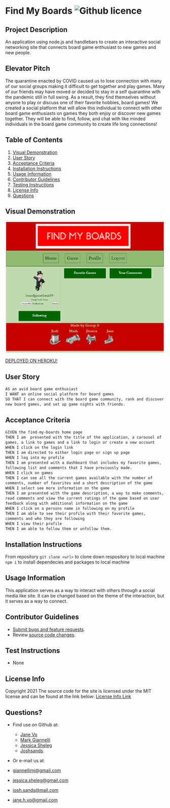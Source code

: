 # Find My Boards ![Github licence](http://img.shields.io/badge/license-MIT-blue.svg)

## Project Description

An application using node.js and handlebars to create an interactive social networking site that connects board game enthusiast to new games and new people.

## Elevator Pitch

The quarantine enacted by COVID caused us to lose connection with many of our social groups making it difficult to get together and play games.
Many of our friends may have moved or decided to stay in a self quarantine with the pandemic still in full swing. As a result, they find themselves
without anyone to play or discuss one of their favorite hobbies, board games! We created a social platform that will allow this individual to connect
with other board game enthusiasts on games they both enjoy or discover new games together. They will be able to find, follow, and chat with like minded individuals 
in the board game community to create life long connections!

## Table of Contents

1. [Visual Demonstration](#visual-demonstration)
2. [User Story](#user-story)
3. [Acceptance Criteria](#acceptance-criteria)
4. [Installation Instructions](#installation-instructions)
5. [Usage Information](#usage-information)
6. [Contributor Guidelines](#contributor-guidelines)
7. [Testing Instructions](#testing-instructions)
8. [License Info](#license-info)
9. [Questions](#questions)

## Visual Demonstration

![FindMyBoards GIF/Snapshot](./assets/snapshot.png)

[DEPLOYED ON HEROKU!](https://findmyboards.herokuapp.com/)

<!-- [CLICK HERE FOR THE FULL DEMONSTRATION VIDEO!](https:/) -->

## User Story

    AS an avid board game enthusiast
    I WANT an online social platform for board games
    SO THAT I can connect with the board game community, rank and discover new board games, and set up game nights with friends. 

## Acceptance Criteria


    GIVEN the find-my-boards home page
    THEN I am  presented with the title of the application, a carousel of games, a link to games and a link to login or create a new account
    WHEN I click on the login link
    THEN I am directed to either login page or sign up page
    WHEN I log into my profile
    THEN I am presented with a dashboard that includes my favorite games, following list and comments that I have previously made.
    WHEN I click on games
    THEN I can see all the current games available with the number of comments, number of favorites and a short description of the game 
    WHEN I select see more information on the game
    THEN I am presented with the game description, a way to make comments, read comments and view the current ratings of the game based on user feedback along with additional information on the game
    WHEN I click on a persons name in following on my profile
    THEN I am able to see their profile with their favorite games, comments and who they are following
    WHEN I view their profile 
    THEN I am able to follow them or unfollow them.

## Installation Instructions

From repository `git clone <url>` to clone down respository to local machine
`npm i` to install dependecies and packages to local machine


## Usage Information

This application serves as a way to interact with others through a social media like site. It can be changed based on the theme of the interaction, but it serves as a way to connect. 

## Contributor Guidelines

* [Submit bugs and feature requests](https://github.com/janekv20/FindMyBoards/issues).
* Review [source code changes](https://github.com/janekv20/FindMyBoards/pulls).

## Test Instructions

* None

## License Info

Copyright 2021
The source code for the site is licensed under the MIT license and can be found at the link below:
[License Info Link](https://opensource.org/licenses/MIT)
      

## Questions?

* Find use on Github at:
    * [Jane Vo](https://github.com/janekv20)
    * [Mark Giannelli](https://github.com/mjgiannelli)
    * [Jessica Sheleg](https://github.com/JSheleg)
    * [Joshsands](http://github.com/Joshsands).

* Or e-mail us at:

* giannellimj@gmail.com
* jessica.sheleg@gmail.com
* josh.sands@mail.com
* jane.h.vo@gmail.com









